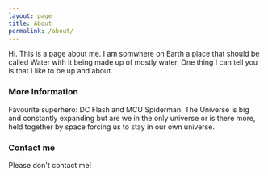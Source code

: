 ```yaml
---
layout: page
title: About
permalink: /about/
---
```

Hi. This is a page about me. I am somwhere on Earth a place that should be called Water with it being made up of mostly water. One thing I can tell you is that I like to be up and about.

### More Information

Favourite superhero: DC Flash and MCU Spiderman. The Universe is big and constantly expanding but are we in the only universe or is there more, held together by space forcing us to stay in our own universe.

### Contact me

Please don't contact me! 
